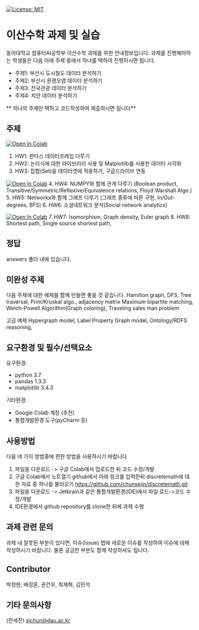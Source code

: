 [![License: MIT](https://img.shields.io/badge/License-MIT-yellow.svg)](https://opensource.org/licenses/MIT)

# 이산수학 과제 및 실습
동아대학교 컴퓨터AI공학부 이산수학 과제를 위한 안내정보입니다. 과제를 진행해야하는 학생들은 다음 아래 주제 중에서 하나를 택하여 진행하시면 됩니다. 
* 주제1: 부산시 도시철도 데이터 분석하기
* 주제2: 부산시 환경오염 데이터 분석하기
* 주제3: 전국관광 데이터 분석하기 
* 주제4: 치안 데이터 분석하기

** 하나의 주제만 택하고 코드작성하여 제출하시면 됩니다**

## 주제
[![Open In Colab](https://colab.research.google.com/assets/colab-badge.svg)](https://colab.research.google.com/github/chunsejin/dismath/blob/master/%EC%A3%BC%EC%A0%9C3_(1-3)_%EB%B6%80%EC%82%B0%EC%8B%9C_%EA%B4%80%EA%B4%91_%EB%8D%B0%EC%9D%B4%ED%84%B0_%EB%B6%84%EC%84%9D%ED%95%98%EA%B8%B0.ipynb)
1. HW1: 판다스 데이터프레임 다루기
2. HW2: 논리식에 대한 라이브러리 사용 및 Matplotlib를 사용한 데이터 시각화
3. HW3: 집합(Set)을 데이터셋에 적용하기, 구글드라이브 연동

[![Open In Colab](https://colab.research.google.com/assets/colab-badge.svg)](https://colab.research.google.com/github/chunsejin/dismath/blob/master/주제5_(4%2C5%2C6)_그래프_다루기.ipynb)
4. HW4: NUMPY와 함께 관계 다루기 (Boolean product, Transitive/Symmetric/Reflexive/Equivalence relations, Floyd Warshall Algo.)
5. HW5: Networkx와 함께 그래프 다루기 (그래프 종류에 따른 구현, In/Out-degrees, BFS)
6. HW6: 소셜네트워크 분석(Social network analytics)

 [![Open In Colab](https://colab.research.google.com/assets/colab-badge.svg)](https://colab.research.google.com/github/chunsejin/dismath/blob/master/주제6_(7%2C8)_그래프_알고리즘.ipynb)
7. HW7: Isomorphism, Graph density, Euler graph
8. HW8: Shortest path, Single source shortest path,

## 정답
answers 폴더 내에 있습니다.

## 미완성 주제
다음 주제에 대한 예제를 함께 만들면 좋을 것 같습니다.
Hamilton graph, DFS, Tree traversal, Prim/Kruskal algo., adjacency matrix
Maximum bipartite matching, Welch-Powell Algorithm(Graph coloring), Traveling sales man problem

고급 예제
Hypergraph model, Label Property Graph model,
Ontology/RDFS reasoning,

## 요구환경 및 필수/선택요소
요구환경:
- python 3.7
- pandas 1.3.3
- matplotlib 3.4.3

기타환경:
- Google Colab 계정 (추천)
- 통합개발환경 도구(pyCharm 등)

## 사용방법
다음 네 가지 방법중에 편한 방법을 사용하시기 바랍니다
1. 파일을 다운로드 -> 구글 Colab에서 업로드한 뒤 코드 수정/개발
2. 구글 Colab에서 노트열기 github에서 아래 링크를 입력한뒤 discretemath에 대한 자료 중 하나를 불러오기
   https://github.com/chunsejin/discretemath.git
3. 파일을 다운로드 -> Jetbrain과 같은 통합개발환경(IDE)에서 파일 로드->코드 수정/개발
4. IDE환경에서 github repository를 clone한 뒤에 과제 수행

## 과제 관련 문의
과제 내 잘못된 부분이 있다면, 이슈(Issue) 탭에 새로운 이슈를 작성하여 이슈에 대해 작성하시기 바랍니다. 물론 궁금한 부분도 함께 작성하셔도 됩니다.

## Contributor
박정현, 배정훈, 권건우, 최재혁, 김민석

## 기타 문의사항
(천세진) sjchun@dau.ac.kr

